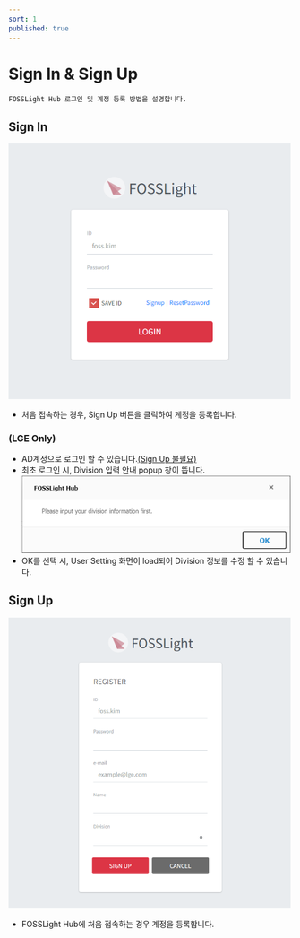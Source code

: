 ```yaml
---
sort: 1
published: true
---
```

# Sign In & Sign Up
```note
FOSSLight Hub 로그인 및 계정 등록 방법을 설명합니다.
```
## Sign In
![SignIn](images/1_sign_in.PNG)
   - 처음 접속하는 경우, Sign Up 버튼을 클릭하여 계정을 등록합니다.

### (LGE Only) 
   - AD계정으로 로그인 할 수 있습니다.<U>(Sign Up 불필요)</U>
   - 최초 로그인 시, Division 입력 안내 popup 창이 뜹니다.
    ![SignIn](images/1_sign_in_first_popup.PNG)
   - OK를 선택 시, User Setting 화면이 load되어 Division 정보를 수정 할 수 있습니다.

## Sign Up 
![SignUp](images/1_sign_up.PNG)  
- FOSSLight Hub에 처음 접속하는 경우 계정을 등록합니다.
